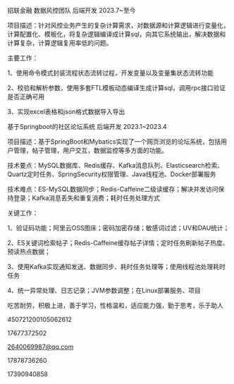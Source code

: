 招联金融				数据风控团队				后端开发				2023.7~至今

项目描述：针对风控业务产生的复杂计算需求，对数据源和计算逻辑进行变量化，计算配置化、模板化，将复杂逻辑编译成计算sql，向其它系统输出，解决数据和计算复杂，计算逻辑复用率低的问题。

主要工作：

1、使用命令模式封装流程状态流转过程，开发变量以及变量集状态流转功能

2、校验和解析参数，使用多套FTL模板动态编译生成计算sql，调用rpc接口验证是否正确可用

3、实现excel表格和json格式数据导入导出







基于Springboot的社区论坛系统				后端开发				2023.1~2023.4

项目描述：基于SpringBoot和Mybatics实现了一个网页浏览的论坛系统，包括用户管理，帖子管理，用户交互，数据监控等多方面的功能。

技术要点：MySQL数据库、Redis缓存、Kafka消息队列、Elasticsearch检索、Quartz定时任务、SpringSecurity权限管理、Java线程池、Docker部署服务

技术难点：ES-MySQL数据同步；Redis-Caffeine二级读缓存；解决并发访问保持登录；Kafka消息丢失和重复消费；耗时任务处理方式

关键工作：

1、验证码功能；阿里云OSS图床；密码加密存储；敏感词过滤；UV和DAU统计；

2、ES关键词检索帖子；Redis-Caffeine缓存帖子详情；定时任务刷新帖子热度、预读热点数据；

3、使用Kafka实现通知发送、数据同步、耗时任务处理等；使用线程池处理耗时任务

4、统一异常处理、日志记录；JVM参数调整；在Linux部署服务、项目





吃苦耐劳，积极上进，善于学习，性格温和，适应能力强，勤于思考，乐于助人

450721200105062612

17677372502

2640069987@qq.com

17878736260



17390940858



